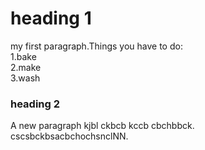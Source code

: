 # heading 1

my first paragraph.Things you have to do:  
1.bake  
2.make  
3.wash  
### heading 2
A new paragraph kjbl ckbcb kccb cbchbbck.  
cscsbckbsacbchochsnclNN.
